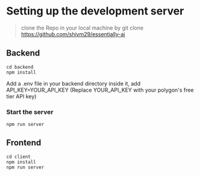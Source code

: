 # Setting up the development server

> clone the Repo in your local machine by git clone https://github.com/shivm29/essentially-ai

## Backend

```
cd backend
npm install
```
Add a .env file in your backend directory
inside it, add API_KEY=YOUR_API_KEY (Replace YOUR_API_KEY with your polygon's free tier API key)

### Start the server
```
npm run server
```

## Frontend

```
cd client
npm install
npm run server
```

